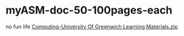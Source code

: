 # myASM-doc-50-100pages-each
no fun life
[Computing-University Of Greenwich Learning Materials.zip](https://github.com/Yaronmiku/myASM-doc-50-100pages-each/files/11213445/Computing-University.Of.Greenwich.Learning.Materials.zip)
